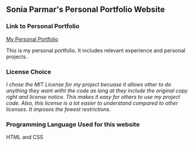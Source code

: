 ## Sonia Parmar's Personal Portfolio Website

### Link to Personal Portfolio
[My Personal Portfolio](https://sp-171.github.io/personal_portfolio/)

This is my personal portfolio. It includes relevant experience and personal projects.

### License Choice
*I chose the MIT License for my project becuase it allows other to do anything they want witht the code as long at they include the original copy right and license notice. This makes it easy for others to use my project code. Also, this license is a lot easier to understand compared to other licenses. It imposes the fewest restrictions.*

### Programming Language Used for this website
HTML and CSS
